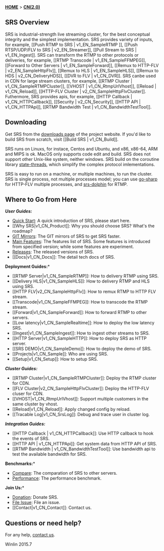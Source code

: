 [**HOME**](Home) > [**CN(2.0)**](v2_CN_Home)

## SRS Overview

SRS is industrial-strength live streaming cluster, for the best conceptual integrity and the simplest implementation. SRS provides variety of inputs, for example, [[Push RTMP to SRS | v1_EN_SampleRTMP ]], [[Push RTSP/UDP/FLV to SRS | v2_EN_Streamer]], [[Pull Stream to SRS | v1_EN_Ingest]]. SRS can transform the RTMP to other protocols or deliveries, for example, [[RTMP Transcode | v1_EN_SampleFFMPEG]], [[Forward to Other Servers | v1_EN_SampleForward]], [[Remux to HTTP-FLV | v2_EN_SampleHttpFlv]], [[Remux to HLS | v1_EN_SampleHLS]], [[Remux to HDS | v2_CN_DeliveryHDS]], [[DVR to FLV | v1_CN_DVR]]. SRS canbe used in CDN for large stream clusters, for example, [[RTMP Cluster | v1_CN_SampleRTMPCluster]], [[VHOST | v1_CN_RtmpUrlVhost]], [[Reload | v1_CN_Reload]], [[HTTP-FLV Cluster | v2_CN_SampleHttpFlvCluster]]. Futhermore, SRS provides apis, for example, [[HTTP Callback | v1_CN_HTTPCallback]], [[Security | v2_CN_Security]], [[HTTP API | v1_CN_HTTPApi]], [[RTMP Bandwidth Test | v1_CN_BandwidthTestTool]].

## Downloading

Get SRS from the [downloads page][website] of the project website. If you'd like to build SRS from scratch, visit [[Build SRS | v1_CN_Build]].

SRS runs on Linuxs, for instace, Centos and Ubuntu, and x86, x86-64, ARM and MIPS is ok. MacOS only supports code edit and build. SRS does not support other Unix-like system, neither windows. SRS build on the coroutine library [state-threads][st], which simplify the complex protocol imlementations.

SRS is easy to run on a machine, or multiple machines, to run the cluster. SRS is single process, not multiple processes model; you can use [go-sharp][sharp] for HTTP-FLV multiple processes, and [srs-dolphin][dolphin] for RTMP.

## Where to Go from Here

***User Guides:***

* [Quick Start][qstart]: A quick introduction of SRS, please start here.
* [[Why SRS|v1_CN_Product]]: Why you should choose SRS? What's the roadmap?
* [GIT Mirrors][mirrors]: The GIT mirrors of SRS to get SRS faster.
* [Main Features][features]: The features list of SRS. Some features is introduced from specified version; while some features are experiment.
* [Releases][releases]: The released versions of SRS.
* [[Docs|v1_CN_Docs]]: The detail tech docs of SRS.

**Deployment Guides:***

* [[RTMP Server|v1_CN_SampleRTMP]]: How to delivery RTMP using SRS.
* [[Delivery HLS|v1_CN_SampleHLS]]: How to delivery RTMP and HLS using SRS.
* [[HTTP FLV|v2_CN_SampleHttpFlv]]: How to remux RTMP to HTTP FLV stream.
* [[Transcode|v1_CN_SampleFFMPEG]]: How to transcode the RTMP stream.
* [[Forward|v1_CN_SampleForward]]: How to forward RTMP to other servers.
* [[Low latency|v1_CN_SampleRealtime]]: How to deploy the low latency SRS.
* [[Ingest|v1_CN_SampleIngest]]: How to ingest other streams to SRS.
* [[HTTP Server|v1_CN_SampleHTTP]]: How to deploy SRS as HTTP server.
* [[SRS DEMO|v1_CN_SampleDemo]]: How to deploy the demo of SRS.
* [[Projects|v1_CN_Sample]]: Who are using SRS.
* [[Setup|v1_CN_Setup]]: How to setup SRS.

***Cluster Guides:***

* [[RTMP Cluster|v1_CN_SampleRTMPCluster]]: Deploy the RTMP cluster for CDN.
* [[FLV Cluster|v2_CN_SampleHttpFlvCluster]]: Deploy the HTTP-FLV cluser for CDN.
* [[VHOST|v1_CN_RtmpUrlVhost]]: Support multiple customers in the same cluster by vhost.
* [[Reload|v1_CN_Reload]]: Apply changed config by reload.
* [[Tracable Log|v1_CN_SrsLog]]: Debug and trace user in cluster log.

***Integration Guides:***

* [[HTTP Callback | v1_CN_HTTPCallback]]: Use HTTP callback to hook the events of SRS.
* [[HTTP API | v1_CN_HTTPApi]]: Get system data from HTTP API of SRS.
* [[RTMP Bandwidth | v1_CN_BandwidthTestTool]]: Use bandwidth api to test the available bandwidth for SRS.

**Benchmarks:***

* [Compare][compare]: The comparation of SRS to other servers.
* [Performance][performance]: The performance benchmark.

**Join Us:***

* [Donation][donation]: Donate SRS.
* [File Issue][issue]: File an issue.
* [[Contact|v1_CN_Contact]]: Contact us.

## Questions or need help?

For any help, [contact us](v1_CN_Contact).

Winlin 2015.7

[st]: https://github.com/winlinvip/state-threads
[website]: http://ossrs.net

[sharp]: https://github.com/simple-rtmp-server/go-sharp
[dolphin]: https://github.com/simple-rtmp-server/srs-dolphin

[qstart]: https://github.com/simple-rtmp-server/srs/tree/2.0release#usage
[mirrors]: https://github.com/simple-rtmp-server/srs/tree/2.0release#mirrors
[features]: https://github.com/simple-rtmp-server/srs/tree/2.0release#features
[releases]: https://github.com/simple-rtmp-server/srs/tree/2.0release#releases

[donation]: http://www.ossrs.net/srs.release/donation/index.html
[issue]: https://github.com/simple-rtmp-server/srs/issues/new

[compare]: https://github.com/simple-rtmp-server/srs/tree/2.0release#compare
[performance]: https://github.com/simple-rtmp-server/srs/tree/2.0release#performance